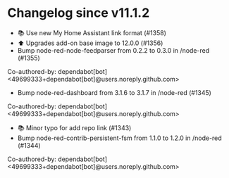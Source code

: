 # Changelog since v11.1.2
- 📚 Use new My Home Assistant link format (#1358) 
- ⬆️ Upgrades add-on base image to 12.0.0 (#1356) 
- Bump node-red-node-feedparser from 0.2.2 to 0.3.0 in /node-red (#1355)

Co-authored-by: dependabot[bot] <49699333+dependabot[bot]@users.noreply.github.com> 
- Bump node-red-dashboard from 3.1.6 to 3.1.7 in /node-red (#1345)

Co-authored-by: dependabot[bot] <49699333+dependabot[bot]@users.noreply.github.com> 
- 📚 Minor typo for add repo link (#1343) 
- Bump node-red-contrib-persistent-fsm from 1.1.0 to 1.2.0 in /node-red (#1344)

Co-authored-by: dependabot[bot] <49699333+dependabot[bot]@users.noreply.github.com> 
